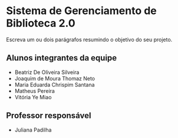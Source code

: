 # Sistema de Gerenciamento de Biblioteca 2.0
Escreva um ou dois parágrafos resumindo o objetivo do seu projeto.

## Alunos integrantes da equipe

* Beatriz De Oliveira Silveira
* Joaquim de Moura Thomaz Neto
* Maria Eduarda Chrispim Santana
* Matheus Pereira
* Vitória Ye Miao

## Professor responsável 

* Juliana Padilha

